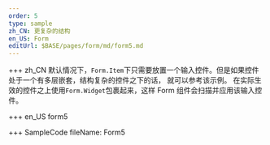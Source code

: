 ```yaml
---
order: 5
type: sample
zh_CN: 更复杂的结构
en_US: Form
editUrl: $BASE/pages/form/md/form5.md
---
```


+++ zh_CN
默认情况下，<Code>Form.Item</Code>下只需要放置一个输入控件。但是如果控件处于一个有多层嵌套，结构复杂的控件之下的话，
就可以参考该示例。 在实际生效的控件之上使用<Code>Form.Widget</Code>包裹起来，这样 Form 组件会扫描并应用该输入控件。

+++ en_US
form5

+++ SampleCode
fileName: Form5
